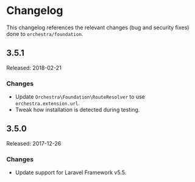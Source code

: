# Changelog

This changelog references the relevant changes (bug and security fixes) done to `orchestra/foundation`.

## 3.5.1

Released: 2018-02-21

### Changes

* Update `Orchestra\Foundation\RouteResolver` to use `orchestra.extension.url`.
* Tweak how installation is detected during testing.

## 3.5.0

Released: 2017-12-26

### Changes

* Update support for Laravel Framework v5.5.
